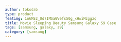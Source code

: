 ```yaml
---
author: tokodab
type: product
featimg: 1n6MS2_0d7IMSaGVefsS0g_xHwiMzggzq
title: Movie Sleeping Beauty Samsung Galaxy S9 Case
tags: [samsung, galaxy, s9]
category: [samsung]
---
```

